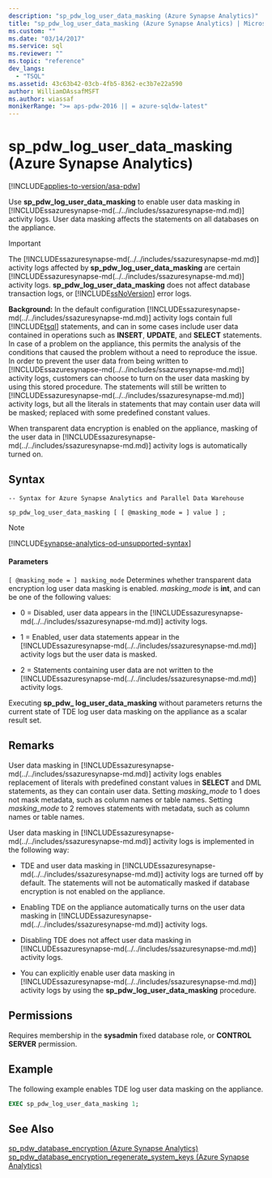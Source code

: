 ```yaml
---
description: "sp_pdw_log_user_data_masking (Azure Synapse Analytics)"
title: "sp_pdw_log_user_data_masking (Azure Synapse Analytics) | Microsoft Docs"
ms.custom: ""
ms.date: "03/14/2017"
ms.service: sql
ms.reviewer: ""
ms.topic: "reference"
dev_langs: 
  - "TSQL"
ms.assetid: 43c63b42-03cb-4fb5-8362-ec3b7e22a590
author: WilliamDAssafMSFT
ms.author: wiassaf
monikerRange: ">= aps-pdw-2016 || = azure-sqldw-latest"
---
```

# sp_pdw_log_user_data_masking (Azure Synapse Analytics)
[!INCLUDE[applies-to-version/asa-pdw](../../includes/applies-to-version/asa-pdw.md)]

  Use **sp_pdw_log_user_data_masking** to enable user data masking in [!INCLUDEssazuresynapse-md(../../includes/ssazuresynapse-md.md)] activity logs. User data masking affects the statements on all databases on the appliance.  
  
> [!IMPORTANT]  
>  The [!INCLUDEssazuresynapse-md(../../includes/ssazuresynapse-md.md)] activity logs affected by **sp_pdw_log_user_data_masking** are certain [!INCLUDEssazuresynapse-md(../../includes/ssazuresynapse-md.md)] activity logs. **sp_pdw_log_user_data_masking** does not affect database transaction logs, or [!INCLUDE[ssNoVersion](../../includes/ssnoversion-md.md)] error logs.  
  
 **Background:** In the default configuration [!INCLUDEssazuresynapse-md(../../includes/ssazuresynapse-md.md)] activity logs contain full [!INCLUDE[tsql](../../includes/tsql-md.md)] statements, and can in some cases include user data contained in operations such as **INSERT**, **UPDATE**, and **SELECT** statements. In case of a problem on the appliance, this permits the analysis of the conditions that caused the problem without a need to reproduce the issue. In order to prevent the user data from being written to [!INCLUDEssazuresynapse-md(../../includes/ssazuresynapse-md.md)] activity logs, customers can choose to turn on the user data masking by using this stored procedure. The statements will still be written to [!INCLUDEssazuresynapse-md(../../includes/ssazuresynapse-md.md)] activity logs, but all the literals in statements that may contain user data will be masked; replaced with some predefined constant values.  
  
 When transparent data encryption is enabled on the appliance, masking of the user data in [!INCLUDEssazuresynapse-md(../../includes/ssazuresynapse-md.md)] activity logs is automatically turned on.  
  
## Syntax  
  
```syntaxsql  
-- Syntax for Azure Synapse Analytics and Parallel Data Warehouse  
  
sp_pdw_log_user_data_masking [ [ @masking_mode = ] value ] ;  
```

> [!NOTE]
> [!INCLUDE[synapse-analytics-od-unsupported-syntax](../../includes/synapse-analytics-od-unsupported-syntax.md)]

#### Parameters  
`[ @masking_mode = ] masking_mode`
 Determines whether transparent data encryption log user data masking is enabled. *masking_mode* is **int**, and can be one of the following values:  
  
-   0 = Disabled, user data appears in the [!INCLUDEssazuresynapse-md(../../includes/ssazuresynapse-md.md)] activity logs.  
  
-   1 = Enabled, user data statements appear in the [!INCLUDEssazuresynapse-md(../../includes/ssazuresynapse-md.md)] activity logs but the user data is masked.  
  
-   2 = Statements containing user data are not written to the [!INCLUDEssazuresynapse-md(../../includes/ssazuresynapse-md.md)] activity logs.  
  
 Executing **sp_pdw_ log_user_data_masking** without parameters returns the current state of TDE log user data masking on the appliance as a scalar result set.  
  
## Remarks  
 User data masking in [!INCLUDEssazuresynapse-md(../../includes/ssazuresynapse-md.md)] activity logs enables replacement of literals with predefined constant values in **SELECT** and DML statements, as they can contain user data. Setting *masking_mode* to 1 does not mask metadata, such as column names or table names. Setting *masking_mode* to 2 removes statements with metadata, such as column names or table names.  
  
 User data masking in [!INCLUDEssazuresynapse-md(../../includes/ssazuresynapse-md.md)] activity logs is implemented in the following way:  
  
-   TDE and user data masking in [!INCLUDEssazuresynapse-md(../../includes/ssazuresynapse-md.md)] activity logs are turned off by default. The statements will not be automatically masked if database encryption is not enabled on the appliance.  
  
-   Enabling TDE on the appliance automatically turns on the user data masking in [!INCLUDEssazuresynapse-md(../../includes/ssazuresynapse-md.md)] activity logs.  
  
-   Disabling TDE does not affect user data masking in [!INCLUDEssazuresynapse-md(../../includes/ssazuresynapse-md.md)] activity logs.  
  
-   You can explicitly enable user data masking in [!INCLUDEssazuresynapse-md(../../includes/ssazuresynapse-md.md)] activity logs by using the **sp_pdw_log_user_data_masking** procedure.  
  
## Permissions  
 Requires membership in the **sysadmin** fixed database role, or **CONTROL SERVER** permission.  
  
## Example  
 The following example enables TDE log user data masking on the appliance.  
  
```sql  
EXEC sp_pdw_log_user_data_masking 1;  
```  
  
## See Also  
 [sp_pdw_database_encryption &#40;Azure Synapse Analytics&#41;](../../relational-databases/system-stored-procedures/sp-pdw-database-encryption-sql-data-warehouse.md)   
 [sp_pdw_database_encryption_regenerate_system_keys &#40;Azure Synapse Analytics&#41;](../../relational-databases/system-stored-procedures/sp-pdw-database-encryption-regenerate-system-keys-sql-data-warehouse.md)  
  
  
